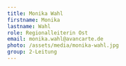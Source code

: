 ```yaml
---
title: Monika Wahl
firstname: Monika
lastname: Wahl
role: Regionalleiterin Ost
email: monika.wahl@avancarte.de
photo: /assets/media/monika-wahl.jpg
group: 2-Leitung
---
```

